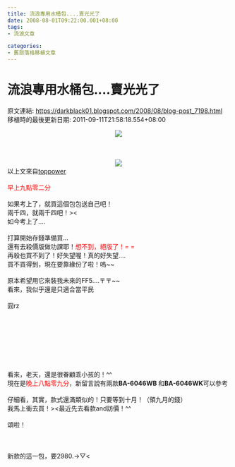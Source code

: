 ```yaml
---
title: 流浪專用水桶包....賣光光了
date: 2008-08-01T09:22:00.001+08:00
tags: 
- 流浪文章

categories:
- 舊部落格移植文章
---
```


# 流浪專用水桶包....賣光光了

原文連結: https://darkblack01.blogspot.com/2008/08/blog-post_7198.html
移植時的最後更新日期: 2011-09-11T21:58:18.554+08:00

<div class="separator" style="clear: both; text-align: center;"><a href="http://2.bp.blogspot.com/-4caB9IvRSI0/TmwRw28rfmI/AAAAAAAAA7c/7DFQ4vd-mWk/s1600/1490873721-DSCN3351.jpg" imageanchor="1" style="margin-left: 1em; margin-right: 1em;"><img border="0" src="http://2.bp.blogspot.com/-4caB9IvRSI0/TmwRw28rfmI/AAAAAAAAA7c/7DFQ4vd-mWk/s1600/1490873721-DSCN3351.jpg" /></a></div><br /><br /><a name='more'></a><br /><div class="separator" style="clear: both; text-align: center;"><a href="http://1.bp.blogspot.com/-qytZofJL5-s/TmuDi_JtYfI/AAAAAAAAAko/s9j74tt5OSs/s1600/1123832535.jpg" imageanchor="1" style="margin-left: 1em; margin-right: 1em;"><img border="0" src="http://1.bp.blogspot.com/-qytZofJL5-s/TmuDi_JtYfI/AAAAAAAAAko/s9j74tt5OSs/s1600/1123832535.jpg" /></a></div>以上文來自<a href="http://www.wretch.cc/blog/toppower178/71848#comment231507700" target="_blank">toppower</a><br /><br /><span class="Apple-style-span" style="color: red;">早上九點零二分</span><br /><br />如果考上了，就買這個包包送自己吧！<br />兩千四，就兩千四吧！&gt;&lt;<br />如今考上了....<br /><br />打算開始存錢準備買...<br />還有去殺價版做功課耶！<span style="color: red;">想不到，絕版了！= =</span><br />再殺也買不到了！好失望喔！真的好失望....<br />買不買得到，現在要靠緣份了啦！嗚~~<br /><br />原本希望用它來裝我未來的FF5....〒〒~~<br />看來，我似乎還是只適合當平民<br /><br />囧rz<br /><br /><br /><br /><br /><br /><br /><br /><br />看來，老天，還是很眷顧乖小孩的！^^<br />現在是<span style="color: red;">晚上八點零九分</span>，新留言說有兩款<span class="normal-c"><b><span id="DisplayTitle">BA-6046WB </span></b><span id="DisplayTitle"> 和</span></span><span class="normal-c"><span id="DisplayTitle"></span><b><span id="DisplayTitle">BA-6046WK</span></b><span id="DisplayTitle">可以參考</span></span><br /><br />仔細看，其實，款式還滿類似的！只要等到十月！（領九月的錢）<br />我馬上衝去買！&gt;&lt;最近先去看款and訪價！^^<br /><br />頌啦！<br /><br /><br /><br />新款的這一包，要2980.-&gt;▽&lt;
